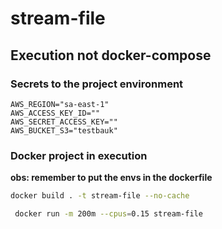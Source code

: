 # stream-file

## Execution not docker-compose

### Secrets to the project environment
```environment
AWS_REGION="sa-east-1"
AWS_ACCESS_KEY_ID=""
AWS_SECRET_ACCESS_KEY=""
AWS_BUCKET_S3="testbauk"
```


### Docker project  in execution
**obs: remember to put the envs in the dockerfile**

```sh
docker build . -t stream-file --no-cache
```

```sh
 docker run -m 200m --cpus=0.15 stream-file 
```